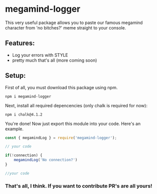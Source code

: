 # megamind-logger

This very useful package allows you to paste our famous megamind character from 'no bitches?' meme straight to your console.

## Features:
- Log your errors with STYLE
- pretty much that's all (more coming soon)

## Setup:

First of all, you must download this package using npm.

```npm i megamind-logger```

Next, install all required depencencies (only chalk is required for now):

```npm i chalk@4.1.2```

You're done! Now just export this module into your code. Here's an example.
```js
const { megamindLog } = require('megamind-logger');

// your code

if(!connection) {
    megamindLog('No connection?')
}

//your code
```

### That's all, I think. If you want to contribute PR's are all yours!